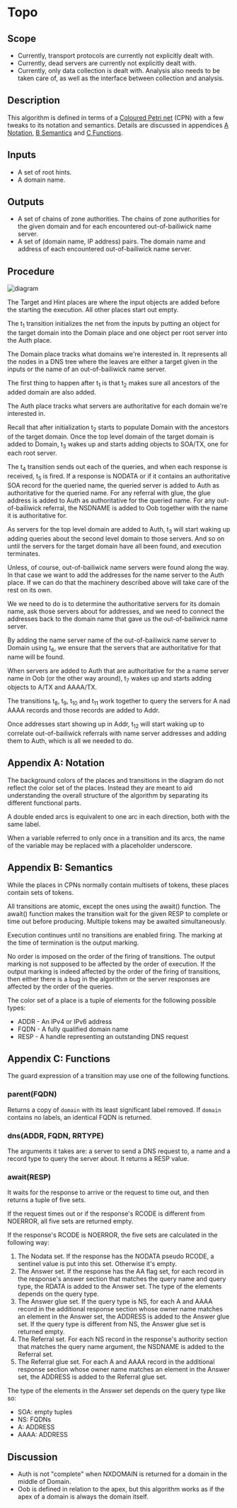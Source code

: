 # Topo

## Scope

* Currently, transport protocols are currently not explicitly dealt with.
* Currently, dead servers are currently not explicitly dealt with.
* Currently, only data collection is dealt with. Analysis also needs to be taken
  care of, as well as the interface between collection and analysis.


## Description

This algorithm is defined in terms of a [Coloured Petri net] (CPN) with a few
tweaks to its notation and semantics.
Details are discussed in appendices [A Notation][Appendix A], [B Semantics][
Appendix B] and [C Functions][Appendix C].


## Inputs
* A set of root hints.
* A domain name.


## Outputs
* A set of chains of zone authorities. The chains of zone authorities for the
  given domain and for each encountered out-of-bailiwick name server.
* A set of (domain name, IP address) pairs. The domain name and address of each
  encountered out-of-bailiwick name server.


## Procedure

![diagram](topo.png)

The Target and Hint places are where the input objects are added before the
starting the execution.
All other places start out empty.

The t<sub>1</sub> transition initializes the net from the inputs by putting an
object for the target domain into the Domain place and one object per root
server into the Auth place.

The Domain place tracks what domains we're interested in.
It represents all the nodes in a DNS tree where the leaves are either a target
given in the inputs or the name of an out-of-bailiwick name server.

The first thing to happen after t<sub>1</sub> is that t<sub>2</sub> makes sure
all ancestors of the added domain are also added.

The Auth place tracks what servers are authoritative for each domain we're
interested in.

Recall that after initialization t<sub>2</sub> starts to populate Domain with
the ancestors of the target domain.
Once the top level domain of the target domain is added to Domain, t<sub>3</sub>
wakes up and starts adding objects to SOA/TX, one for each root server.

The t<sub>4</sub> transition sends out each of the queries, and when each
response is received, t<sub>5</sub> is fired.
If a response is NODATA or if it contains an authoritative SOA record for the
queried name, the queried server is added to Auth as authoritative for the
queried name.
For any referral with glue, the glue address is added to Auth as authoritative
for the queried name.
For any out-of-bailiwick referral, the NSDNAME is added to Oob together with the
name it is authoritative for.

As servers for the top level domain are added to Auth, t<sub>3</sub> will start
waking up adding queries about the second level domain to those servers.
And so on until the servers for the target domain have all been found, and
execution terminates.

Unless, of course, out-of-bailiwick name servers were found along the way.
In that case we want to add the addresses for the name server to the Auth place.
If we can do that the machinery described above will take care of the rest on
its own.

We we need to do is to determine the authoritative servers for its domain name,
ask those servers about for addresses, and we need to connect the addresses back
to the domain name that gave us the out-of-bailiwick name server.

By adding the name server name of the out-of-bailiwick name server to Domain
using t<sub>6</sub>, we ensure that the servers that are authoritative for that
name will be found.

When servers are added to Auth that are authoritative for the a name server name
in Oob (or the other way around), t<sub>7</sub> wakes up and starts adding
objects to A/TX and AAAA/TX.

The transitions t<sub>8</sub>, t<sub>9</sub>, t<sub>10</sub> and t<sub>11</sub>
work together to query the servers for A nad AAAA records and those records are
added to Addr.

Once addresses start showing up in Addr, t<sub>12</sub> will start waking up to
correlate out-of-bailiwick referrals with name server addresses and adding them
to Auth, which is all we needed to do.


## Appendix A: Notation

The background colors of the places and transitions in the diagram do not
reflect the color set of the places.
Instead they are meant to aid understanding the overall structure of the
algorithm by separating its different functional parts.

A double ended arcs is equivalent to one arc in each direction, both with the
same label.

When a variable referred to only once in a transition and its arcs, the name of
the variable may be replaced with a placeholder underscore.


## Appendix B: Semantics

While the places in CPNs normally contain multisets of tokens, these places
contain sets of tokens.

All transitions are atomic, except the ones using the await() function.
The await() function makes the transition wait for the given RESP to complete or
time out before producing.
Multiple tokens may be awaited simultaneously.

Execution continues until no transitions are enabled firing.
The marking at the time of termination is the output marking.

No order is imposed on the order of the firing of transitions.
The output marking is not supposed to be affected by the order of execution.
If the output marking is indeed affected by the order of the firing of
transitions, then either there is a bug in the algorithm or the server responses
are affected by the order of the queries.

The color set of a place is a tuple of elements for the following possible
types:
 * ADDR - An IPv4 or IPv6 address
 * FQDN - A fully qualified domain name
 * RESP - A handle representing an outstanding DNS request


## Appendix C: Functions

The guard expression of a transition may use one of the following functions.

### parent(FQDN)
Returns a copy of `domain` with its least significant label removed.
If `domain` contains no labels, an identical FQDN is returned.

### dns(ADDR, FQDN, RRTYPE)
The arguments it takes are: a server to send a DNS request to, a name and a
record type to query the server about.
It returns a RESP value.

### await(RESP)
It waits for the response to arrive or the request to time out, and then returns
a tuple of five sets.

If the request times out or if the response's RCODE is different from
NOERROR, all five sets are returned empty.

If the response's RCODE is NOERROR, the five sets are calculated in the
following way:
 1. The Nodata set.
    If the response has the NODATA pseudo RCODE, a sentinel value is put
    into this set.
    Otherwise it's empty.
 2. The Answer set.
    If the response has the AA flag set, for each record in the response's
    answer section that matches the query name and query type, the RDATA is
    added to the Answer set.
    The type of the elements depends on the query type.
 3. The Answer glue set.
    If the query type is NS, for each A and AAAA record in the additional
    response section whose owner name matches an element in the Answer set,
    the ADDRESS is added to the Answer glue set.
    If the query type is different from NS, the Answer glue set is returned
    empty.
 4. The Referral set.
    For each NS record in the response's authority section that matches the
    query name argument, the NSDNAME is added to the Referral set.
 5. The Referral glue set.
    For each A and AAAA record in the additional response section whose
    owner name matches an element in the Answer set, the ADDRESS is added to
    the Referral glue set.

The type of the elements in the Answer set depends on the query type like
so:
 * SOA: empty tuples
 * NS: FQDNs
 * A: ADDRESS
 * AAAA: ADDRESS


## Discussion

* Auth is not "complete" when NXDOMAIN is returned for a domain in the middle of
  Domain.
* Oob is defined in relation to the apex, but this algorithm works as if the
  apex of a domain is always the domain itself.


[Appendix A]: #appendix-a-notation
[Appendix B]: #appendix-b-semantics
[Appendix C]: #appendix-c-functions
[Coloured Petri net]: https://en.wikipedia.org/wiki/Coloured_Petri_net
